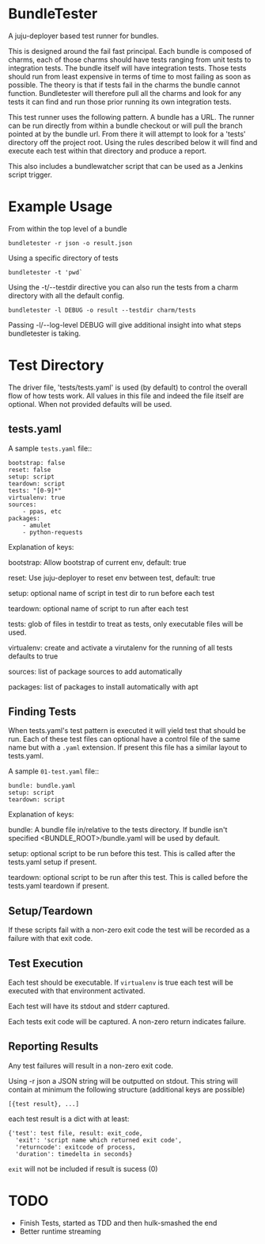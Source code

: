 BundleTester
============

A juju-deployer based test runner for bundles.

This is designed around the fail fast principal. Each bundle is composed of
charms, each of those charms should have tests ranging from unit tests to
integration tests. The bundle itself will have integration tests. Those tests
should run from least expensive in terms of time to most failing as soon as
possible. The theory is that if tests fail in the charms the bundle cannot
function. Bundletester will therefore pull all the charms and look for any
tests it can find and run those prior running its own integration tests.

This test runner uses the following pattern. A bundle has a URL. The runner can
be run directly from within a bundle checkout or will pull the branch pointed
at by the bundle url. From there it will attempt to look for a 'tests'
directory off the project root. Using the rules described below it will find
and execute each test within that directory and produce a report.

This also includes a bundlewatcher script that can be used as a Jenkins script
trigger.

Example Usage
=============

From within the top level of a bundle 

    bundletester -r json -o result.json

Using a specific directory of tests

    bundletester -t 'pwd`

Using the -t/--testdir directive you can also run the tests from a charm
directory with all the default config.

    bundletester -l DEBUG -o result --testdir charm/tests

Passing -l/--log-level DEBUG will give additional insight into what steps
bundletester is taking.

Test Directory
==============

The driver file, 'tests/tests.yaml' is used (by default) to control the overall
flow of how tests work. All values in this file and indeed the file itself are
optional. When not provided defaults will be used.

tests.yaml
----------

A sample `tests.yaml` file::

    bootstrap: false
    reset: false
    setup: script
    teardown: script
    tests: "[0-9]*"
    virtualenv: true
    sources:
        - ppas, etc
    packages:
        - amulet
        - python-requests

Explanation of keys:

bootstrap: Allow bootstrap of current env, default: true

reset: Use juju-deployer to reset env between test, default: true

setup: optional name of script in test dir to run before each test

teardown: optional name of script to run after each test

tests: glob of files in testdir to treat as tests, only executable
       files will be used.

virtualenv: create and activate a virutalenv for the running of all tests
defaults to true

sources: list of package sources to add automatically 

packages: list of packages to install automatically with apt


Finding Tests
-------------

When tests.yaml's test pattern is executed it will yield test that should be run. Each
of these test files can optional have a control file of the same name but with a `.yaml`
extension. If present this file has a similar layout to tests.yaml. 

A sample `01-test.yaml` file::

    bundle: bundle.yaml
    setup: script
    teardown: script

Explanation of keys:

bundle: A bundle file in/relative to the tests directory. If bundle isn't
specified <BUNDLE_ROOT>/bundle.yaml will be used by default.

setup: optional script to be run before this test. This is called after the
tests.yaml setup if present.

teardown: optional script to be run after this test. This is called before the
tests.yaml teardown if present.

Setup/Teardown
--------------

If these scripts fail with a non-zero exit code the test will be recorded as a
failure with that exit code.

Test Execution
--------------

Each test should be executable. If `virtualenv` is true each test will be
executed with that environment activated. 

Each test will have its stdout and stderr captured.

Each tests exit code will be captured. A non-zero return indicates failure.

Reporting Results
-----------------

Any test failures will result in a non-zero exit code. 

Using -r json a JSON string will be outputted on stdout. This string will
contain at minimum the following structure (additional keys are possible)

    [{test result}, ...]

each test result is a dict with at least:

    {'test': test file, result: exit_code, 
      'exit': 'script name which returned exit code',
      'returncode': exitcode of process, 
      'duration': timedelta in seconds}

`exit` will not be included if result is sucess (0)


TODO
====
- Finish Tests, started as TDD and then hulk-smashed the end
- Better runtime streaming
